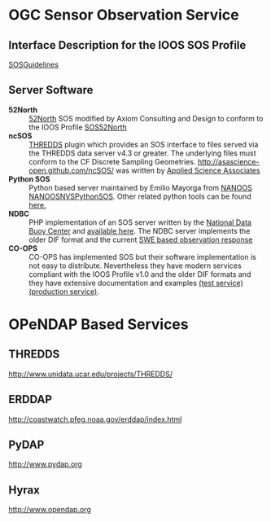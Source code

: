 # OGC Sensor Observation Service #

## Interface Description for the IOOS SOS Profile ##
[SOSGuidelines](SOSGuidelines.md)

## Server Software ##
<dt></dt>
<dd>  </dd>


<dl>
<dt><b>52North</b></dt>
<dd>
<a href='http://www.52North.org'>52North</a> SOS modified by Axiom Consulting and Design to conform to the IOOS Profile <a href='SOS52North.md'>SOS52North</a></dd>

<dt><b>ncSOS</b></dt>
<dd><a href='http://www.unidata.ucar.edu/projects/THREDDS/'>THREDDS</a> plugin which provides an SOS interface to files served via the THREDDS data server v4.3 or greater.  The underlying files must conform to the CF Discrete Sampling Geometries.  <a href='ncSOS.md'>http://asascience-open.github.com/ncSOS/</a>  was written by <a href='http://www.asascience.com/'>Applied Science Associates</a></dd>

<dt><b>Python SOS</b></dt>
<dd>Python based server maintained by Emilio Mayorga from <a href='http://www.nanoos.org'>NANOOS</a> <a href='NANOOSNVSPythonSOS.md'>NANOOSNVSPythonSOS</a>.  Other related python tools can be found <a href='PythonSOStools.md'>here.</a>  </dd>

<dt><b>NDBC</b></dt>
<dd>PHP implementation of an SOS server written by the <a href='http://www.ndbc.noaa.gov'>National Data Buoy Center</a> and  <a href='http://sdf.ndbc.noaa.gov/sos/software/'>available here</a>.  The NDBC server implements the older DIF format and the current <a href='NDBC_SWE_Implementation.md'>SWE based observation response</a> </dd>

<dt><b>CO-OPS</b></dt>
<dd>CO-OPS has implemented SOS but their software implementation is not easy to distribute.  Nevertheless they have modern services compliant with the IOOS Profile v1.0 and the older DIF formats and they have extensive documentation and examples <a href='http://opendap.co-ops.nos.noaa.gov/ioos-dif-sos-test/'>(test service)</a> <a href='http://opendap.co-ops.nos.noaa.gov/ioos-dif-sos/'>(production service)</a>.  </dd>

</dl>


# OPeNDAP Based Services #

## THREDDS ##
http://www.unidata.ucar.edu/projects/THREDDS/

## ERDDAP ##
http://coastwatch.pfeg.noaa.gov/erddap/index.html

## PyDAP ##
http://www.pydap.org

## Hyrax ##
http://www.opendap.org